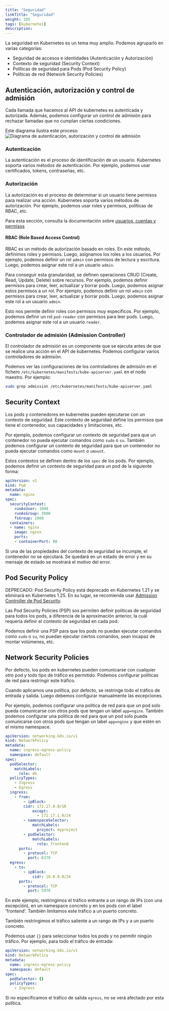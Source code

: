```yaml
---
title: "Seguridad"
linkTitle: "Seguridad"
weight: 105
tags: [kubernetes]
description:  
---
```


La seguridad en Kubernetes es un tema muy amplio. Podemos agruparlo en varias categorías:
* Seguridad de accesos e identidades (Autenticación y Autorización)
* Contexto de seguridad (Security Context)
* Políticas de seguridad para Pods (Pod Security Policy)
* Políticas de red (Network Security Policies)

## Autenticación, autorización y control de admisión
Cada llamada que hacemos al API de kubernetes es autenticada y autorizada. Además, podemos configurar un control de admisión para rechazar llamadas que no cumplan ciertas condiciones.

Este diagrama ilustra este proceso:
![Diagrama de autenticación, autorización y control de admisión](https://kubernetes.io/images/docs/admin/access-control-overview.svg)

### Autenticación
La autenticación es el proceso de identificación de un usuario. Kubernetes soporta varios métodos de autenticación. Por ejemplo, podemos usar certificados, tokens, contraseñas, etc.

### Autorización
La autorización es el proceso de determinar si un usuario tiene permisos para realizar una acción. Kubernetes soporta varios métodos de autorización. Por ejemplo, podemos usar roles y permisos, políticas de RBAC, etc.

Para esta sección, consulta la documentación sobre [usuarios, cuentas y permisos](/docs/contenedores/kubernetes/usuarios_roles)

#### RBAC (Role Based Access Control)
RBAC es un método de autorización basado en roles. En este método, definimos roles y permisos. Luego, asignamos los roles a los usuarios. Por ejemplo, podemos definir un rol `admin` con permisos de lectura y escritura. Luego, podemos asignar este rol a un usuario `admin`.

Para conseguir esta granularidad, se definen operaciones CRUD (Create, Read, Update, Delete) sobre recursos. Por ejemplo, podemos definir permisos para crear, leer, actualizar y borrar pods. Luego, podemos asignar estos permisos a un rol. Por ejemplo, podemos definir un rol `admin` con permisos para crear, leer, actualizar y borrar pods. Luego, podemos asignar este rol a un usuario `admin`.

Esto nos permite definir roles con permisos muy específicos. Por ejemplo, podemos definir un rol `pod-reader` con permisos para leer pods. Luego, podemos asignar este rol a un usuario `reader`.

### Controlador de admisión (Admission Controller)
El controlador de admisión es un componente que se ejecuta antes de que se realice una acción en el API de kubernetes. Podemos configurar varios controladores de admisión. 

Podemos ver las configuraciones de los controladores de admisión en el fichero `/etc/kubernetes/manifests/kube-apiserver.yaml` en el nodo maestro. Por ejemplo:
```bash
sudo grep admission /etc/kubernetes/manifests/kube-apiserver.yaml
```

## Security Context
Los pods y contenedores en kubernetes pueden ejecutarse con un contexto de seguridad. Este contexto de seguridad define los permisos que tiene el contenedor, sus capacidades y limitaciones, etc.

Por ejemplo, podemos configurar un contexto de seguridad para que un contenedor no pueda ejecutar comandos como `sudo` o `su`. También podemos configurar un contexto de seguridad para que un contenedor no pueda ejecutar comandos como `mount` o `umount`.

Estos contextos se definen dentro de los `spec` de los pods. Por ejemplo, podemos definir un contexto de seguridad para un pod de la siguiente forma:
```yaml
apiVersion: v1
kind: Pod
metadata:
  name: nginx
spec:
  securityContext:
	runAsUser: 1000
	runAsGroup: 3000
	fsGroup: 2000
  containers:
  - name: nginx
	image: nginx
	ports:
	- containerPort: 80
```

Si una de las propiedades del contexto de seguridad se incumple, el contenedor no se ejecutará. Se quedará en un estado de error y en su mensaje de estado se mostrará el motivo del error.


## Pod Security Policy
DEPRECADO: Pod Security Policy está deprecado en Kubernetes 1.21 y se eliminará en Kubernetes 1.25. En su lugar, se recomienda usar [Admission Controller de Pod Security](https://kubernetes.io/docs/concepts/security/pod-security-admission/).

Las Pod Security Policies (PSP) sos permiten definir políticas de seguridad para todos los pods, a diferencia de la aproximación anterior, la cuál requeria definir el contexto de seguridad en cada pod.

Podemos definir una PSP para que los pods no puedan ejecutar comandos como `sudo` o `su`, no puedan ejecutar ciertos comandos, sean incapaz de montar volúmenes, etc.

## Network Security Policies
Por defecto, los pods en kubernetes pueden comunicarse con cualquier otro pod y todo tipo de tráfico es permitido. Podemos configurar políticas de red para restringir este tráfico.

Cuando aplicamos una política, por defecto, se restringe todo el tráfico de entrada y salida. Luego debemos configurar manualmente las excepciones.

Por ejemplo, podemos configurar una política de red para que un pod solo pueda comunicarse con otros pods que tengan un label `app=nginx`. También podemos configurar una política de red para que un pod solo pueda comunicarse con otros pods que tengan un label `app=nginx` y que estén en el mismo namespace.

```yaml
apiVersion: networking.k8s.io/v1
kind: NetworkPolicy
metadata:
  name: ingress-egress-policy
  namespace: default
spec:
  podSelector:
    matchLabels:
      role: db
  policyTypes:
    - Ingress
    - Egress
  ingress:
    - from:
        - ipBlock:
        cidr: 172.17.0.0/16
            except:
              - 172.17.1.0/24
        - namespaceSelector:
            matchLabels:
              project: myproject
        - podSelector:
            matchLabels:
              role: frontend
      ports:
        - protocol: TCP
          port: 6379
  egress:
    - to:
        - ipBlock:
            cidr: 10.0.0.0/24
      ports:
        - protocol: TCP
          port: 5978
```
En este ejemplo, restringimos el tráfico entrante a un rango de IPs (con una excepción), en un namespace concreto y en los pods con el label 'frontend'. También limitamos este tráfico a un puerto concreto.

También restringimos el tráfico saliente a un rango de IPs y a un puerto concreto.

Podemos usar `{}` para seleccionar todos los pods y no permitir ningún tráfico. Por ejemplo, para todo el tráfico de entrada:
```yaml
apiVersion: networking.k8s.io/v1
kind: NetworkPolicy
metadata:
  name: ingress-egress-policy
  namespace: default
spec:
  podSelector: {}
  policyTypes:
	- Ingress
```
Si no especificamos el tráfico de salida `egress`, no se verá afectado por esta política.